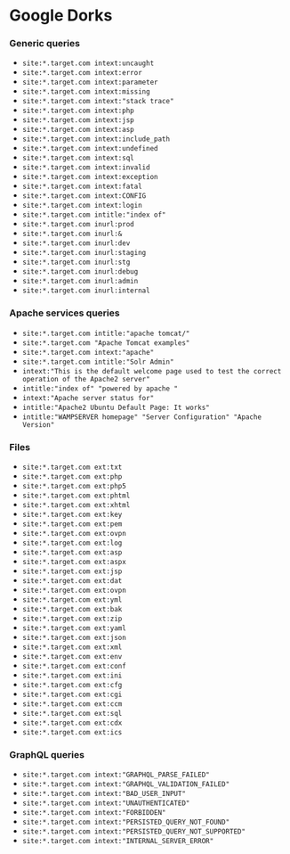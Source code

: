 # Google Dorks


### Generic queries

- `site:*.target.com intext:uncaught`
- `site:*.target.com intext:error`
- `site:*.target.com intext:parameter`
- `site:*.target.com intext:missing`
- `site:*.target.com intext:"stack trace"`
- `site:*.target.com intext:php`
- `site:*.target.com intext:jsp`
- `site:*.target.com intext:asp`
- `site:*.target.com intext:include_path`
- `site:*.target.com intext:undefined`
- `site:*.target.com intext:sql`
- `site:*.target.com intext:invalid`
- `site:*.target.com intext:exception`
- `site:*.target.com intext:fatal`
- `site:*.target.com intext:CONFIG`
- `site:*.target.com intext:login`
- `site:*.target.com intitle:"index of"`
- `site:*.target.com inurl:prod`
- `site:*.target.com inurl:&`
- `site:*.target.com inurl:dev`
- `site:*.target.com inurl:staging`
- `site:*.target.com inurl:stg`
- `site:*.target.com inurl:debug`
- `site:*.target.com inurl:admin`
- `site:*.target.com inurl:internal`

### Apache services queries

- `site:*.target.com intitle:"apache tomcat/"`
- `site:*.target.com "Apache Tomcat examples"`
- `site:*.target.com intext:"apache"`
- `site:*.target.com intitle:"Solr Admin"`
- `intext:"This is the default welcome page used to test the correct operation of the Apache2 server"`
- `intitle:"index of" "powered by apache "`
- `intext:"Apache server status for"`
- `intitle:"Apache2 Ubuntu Default Page: It works"`
- `intitle:"WAMPSERVER homepage" "Server Configuration" "Apache Version"`

### Files

- `site:*.target.com ext:txt`
- `site:*.target.com ext:php`
- `site:*.target.com ext:php5`
- `site:*.target.com ext:phtml`
- `site:*.target.com ext:xhtml`
- `site:*.target.com ext:key`
- `site:*.target.com ext:pem`
- `site:*.target.com ext:ovpn`
- `site:*.target.com ext:log`
- `site:*.target.com ext:asp`
- `site:*.target.com ext:aspx`
- `site:*.target.com ext:jsp`
- `site:*.target.com ext:dat`
- `site:*.target.com ext:ovpn`
- `site:*.target.com ext:yml`
- `site:*.target.com ext:bak`
- `site:*.target.com ext:zip`
- `site:*.target.com ext:yaml`
- `site:*.target.com ext:json`
- `site:*.target.com ext:xml`
- `site:*.target.com ext:env`
- `site:*.target.com ext:conf`
- `site:*.target.com ext:ini`
- `site:*.target.com ext:cfg`
- `site:*.target.com ext:cgi`
- `site:*.target.com ext:ccm`
- `site:*.target.com ext:sql`
- `site:*.target.com ext:cdx`
- `site:*.target.com ext:ics`

### GraphQL queries

- `site:*.target.com intext:"GRAPHQL_PARSE_FAILED"`
- `site:*.target.com intext:"GRAPHQL_VALIDATION_FAILED"`
- `site:*.target.com intext:"BAD_USER_INPUT"`
- `site:*.target.com intext:"UNAUTHENTICATED"`
- `site:*.target.com intext:"FORBIDDEN"`
- `site:*.target.com intext:"PERSISTED_QUERY_NOT_FOUND"`
- `site:*.target.com intext:"PERSISTED_QUERY_NOT_SUPPORTED"`
- `site:*.target.com intext:"INTERNAL_SERVER_ERROR"`
